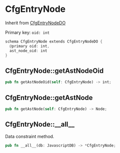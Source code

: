 # CfgEntryNode

Inherit from [CfgEntryNodeDO](./CfgEntryNodeDO.md)

Primary key: `oid: int`

```rust
schema CfgEntryNode extends CfgEntryNodeDO {
  @primary oid: int,
  ast_node_oid: int
}
```
## CfgEntryNode::getAstNodeOid

```rust
pub fn getAstNodeOid(self: CfgEntryNode) -> int;
```
## CfgEntryNode::getAstNode

```rust
pub fn getAstNode(self: CfgEntryNode) -> Node;
```
## CfgEntryNode::\_\_all\_\_

Data constraint method.

```rust
pub fn __all__(db: JavascriptDB) -> *CfgEntryNode;
```
